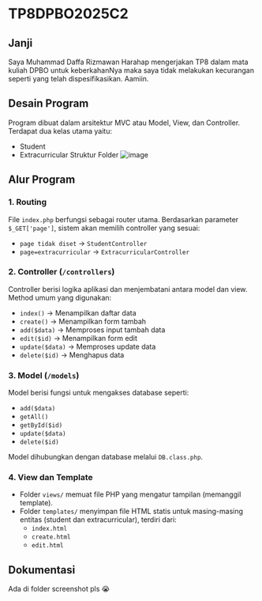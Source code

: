 # TP8DPBO2025C2
## Janji
Saya Muhammad Daffa Rizmawan Harahap mengerjakan TP8 dalam mata kuliah DPBO untuk keberkahanNya maka saya tidak melakukan kecurangan seperti yang telah dispesifikasikan. Aamiin.

## Desain Program
Program dibuat dalam arsitektur MVC atau Model, View, dan Controller. Terdapat dua kelas utama yaitu:
- Student
- Extracurricular
Struktur Folder
![image](https://github.com/user-attachments/assets/4a667d0a-1572-41b4-a391-4e109bc957b3)

## Alur Program
### 1. Routing
File `index.php` berfungsi sebagai router utama. Berdasarkan parameter `$_GET['page']`, sistem akan memilih controller yang sesuai:
- `page tidak diset` → `StudentController`
- `page=extracurricular` → `ExtracurricularController`

### 2. Controller (`/controllers`)
Controller berisi logika aplikasi dan menjembatani antara model dan view. Method umum yang digunakan:
- `index()` → Menampilkan daftar data
- `create()` → Menampilkan form tambah
- `add($data)` → Memproses input tambah data
- `edit($id)` → Menampilkan form edit
- `update($data)` → Memproses update data
- `delete($id)` → Menghapus data

### 3. Model (`/models`)
Model berisi fungsi untuk mengakses database seperti:
- `add($data)`
- `getAll()`
- `getById($id)`
- `update($data)`
- `delete($id)`

Model dihubungkan dengan database melalui `DB.class.php`.

### 4. View dan Template
- Folder `views/` memuat file PHP yang mengatur tampilan (memanggil template).
- Folder `templates/` menyimpan file HTML statis untuk masing-masing entitas (student dan extracurricular), terdiri dari:
  - `index.html`
  - `create.html`
  - `edit.html`

## Dokumentasi
Ada di folder screenshot pls 😭

  


